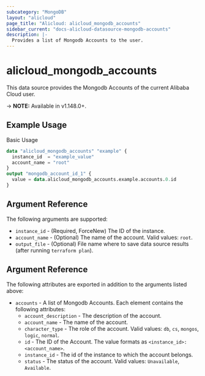 ```yaml
---
subcategory: "MongoDB"
layout: "alicloud"
page_title: "Alicloud: alicloud_mongodb_accounts"
sidebar_current: "docs-alicloud-datasource-mongodb-accounts"
description: |-
  Provides a list of Mongodb Accounts to the user.
---
```


# alicloud\_mongodb\_accounts

This data source provides the Mongodb Accounts of the current Alibaba Cloud user.

-> **NOTE:** Available in v1.148.0+.

## Example Usage

Basic Usage

```terraform
data "alicloud_mongodb_accounts" "example" {
  instance_id  = "example_value"
  account_name = "root"
}
output "mongodb_account_id_1" {
  value = data.alicloud_mongodb_accounts.example.accounts.0.id
}

```

## Argument Reference

The following arguments are supported:

* `instance_id` - (Required, ForceNew) The ID of the instance.
* `account_name` - (Optional) The name of the account. Valid values: `root`.
* `output_file` - (Optional) File name where to save data source results (after running `terraform plan`).

## Argument Reference

The following attributes are exported in addition to the arguments listed above:

* `accounts` - A list of Mongodb Accounts. Each element contains the following attributes:
	* `account_description` - The description of the account.
	* `account_name` - The name of the account.
	* `character_type` - The role of the account. Valid values: `db`, `cs`, `mongos`, `logic`, `normal`.
	* `id` - The ID of the Account. The value formats as `<instance_id>:<account_name>`.
	* `instance_id` - The id of the instance to which the account belongs.
	* `status` - The status of the account. Valid values: `Unavailable`, `Available`.